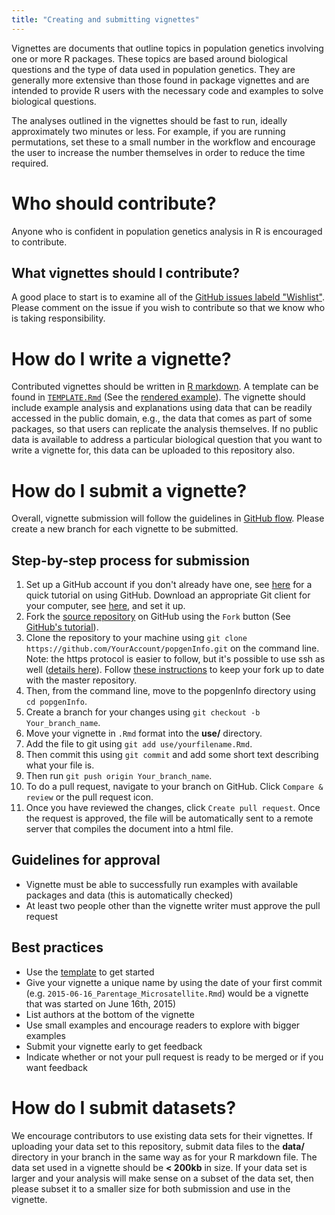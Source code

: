 ```yaml
---
title: "Creating and submitting vignettes"
---
```


Vignettes are documents that outline topics in population genetics involving one or more R packages. These topics are based around biological questions and the type of data used in population genetics. They are generally more extensive than those found in package vignettes and are intended to provide R users with the necessary code and examples to solve biological questions. 

The analyses outlined in the vignettes should be fast to run, ideally approximately two minutes or less. For example, if you are running permutations, set these to a small number in the workflow and encourage the user to increase the number themselves in order to reduce the time required. 

# Who should contribute?

Anyone who is confident in population genetics analysis in R is encouraged to contribute.

## What vignettes should I contribute?

A good place to start is to examine all of the [GitHub issues labeld "Wishlist"](https://github.com/NESCent/popgenInfo/labels/Wishlist). Please comment on the issue if you wish to contribute so that we know who is taking responsibility.

# How do I write a vignette?

Contributed vignettes should be written in [R markdown](http://rmarkdown.rstudio.com/). A template can be found in [`TEMPLATE.Rmd`](https://github.com/nescent/popgenInfo/tree/master/TEMPLATE.Rmd) (See the [rendered example](TEMPLATE.html)). The vignette should include example analysis and explanations using data that can be readily accessed in the public domain, e.g., the data that comes as part of some packages, so that users can replicate the analysis themselves. If no public data is available to address a particular biological question that you want to write a vignette for, this data can be uploaded to this repository also.

# How do I submit a vignette?

Overall, vignette submission will follow the guidelines in [GitHub flow](https://guides.github.com/introduction/flow/index.html). Please create a new branch for each vignette to be submitted. 

 
 
## Step-by-step process for submission

1. Set up a GitHub account if you don't already have one, see [here](https://guides.github.com/activities/hello-world/) for a quick tutorial on using GitHub. Download an appropriate Git client for your computer, see [here](https://help.github.com/articles/set-up-git/), and set it up.
2. Fork the [source repository](http://github.com/NESCent/popgenInfo) on GitHub using the `Fork` button (See [GitHub's tutorial](https://help.github.com/articles/fork-a-repo/)). 
3. Clone the repository to your machine using `git clone https://github.com/YourAccount/popgenInfo.git` on the command line. Note: the https protocol is easier to follow, but it's possible to use ssh as well ([details here](https://help.github.com/articles/fork-a-repo/#step-2-create-a-local-clone-of-your-fork)). Follow [these instructions](https://help.github.com/articles/fork-a-repo/#step-3-configure-git-to-sync-your-fork-with-the-original-spoon-knife-repository) to keep your fork up to date with the master repository. 
4. Then, from the command line, move to the popgenInfo directory using `cd popgenInfo`.
5. Create a branch for your changes using `git checkout -b Your_branch_name`.
6. Move your  vignette in `.Rmd` format into the **use/** directory.
8. Add the file to git using `git add use/yourfilename.Rmd`.
9. Then commit this using `git commit` and add some short text describing what your file is.
10. Then run `git push origin Your_branch_name`.
11. To do a pull request, navigate to your branch on GitHub. Click `Compare & review` or the pull request icon.
12. Once you have reviewed the changes, click `Create pull request`. Once the request is approved, the file will be automatically sent to a remote server that compiles the document into a html file.

## Guidelines for approval

 - Vignette must be able to successfully run examples with available packages and data (this is automatically checked)
 - At least two people other than the vignette writer must approve the pull request

## Best practices

 - Use the [template](https://github.com/nescent/popgenInfo/tree/master/TEMPLATE.Rmd) to get started
 - Give your vignette a unique name by using the date of your first commit (e.g. `2015-06-16_Parentage_Microsatellite.Rmd`) would be a vignette that was started on June 16th, 2015) 
 - List authors at the bottom of the vignette
 - Use small examples and encourage readers to explore with bigger examples
 - Submit your vignette early to get feedback
 - Indicate whether or not your pull request is ready to be merged or if you want feedback

# How do I submit datasets?

We encourage contributors to use existing data sets for their vignettes. If uploading your data set to this repository, submit data files to the **data/** directory in your branch in the same way as for your R markdown file. The data set used in a vignette should be **< 200kb** in size. If your data set is larger and your analysis will make sense on a subset of the data set, then please subset it to a smaller size for both submission and use in the vignette. 
